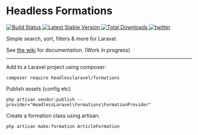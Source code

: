 # Headless Formations

<p>
    <a href="https://github.com/headlesslaravel/formations/actions">
        <img src="https://github.com/headlesslaravel/formations/workflows/tests/badge.svg" alt="Build Status">
    </a>
    <a href="https://packagist.org/packages/headlesslaravel/formations">
        <img src="https://img.shields.io/packagist/v/headlesslaravel/formations" alt="Latest Stable Version">
    </a>
    <a href="https://packagist.org/packages/headlesslaravel/formations">
        <img src="https://img.shields.io/packagist/dt/headlesslaravel/formations" alt="Total Downloads">
    </a>
    <a href="https://twitter.com/im_brian_d">
        <img src="https://img.shields.io/twitter/follow/headlesslaravel?color=%231da1f1&label=Twitter&logo=%231da1f1&logoColor=%231da1f1&style=flat-square" alt="twitter">
    </a>
</p>

Simple search, sort, filters & more for Laravel.

See [the wiki](https://github.com/headlesslaravel/formations/wiki/) for documentation. (Work in progress)

---


Add to a Laravel project using composer:
```
composer require headlesslaravel/formations
```

Publish assets (config etc)

```
php artisan vendor:publish --provider="HeadlessLaravel\Formations\FormationProvider"
```

Create a formation class using artisan:

```
php artisan make:formation ArticleFormation
```

